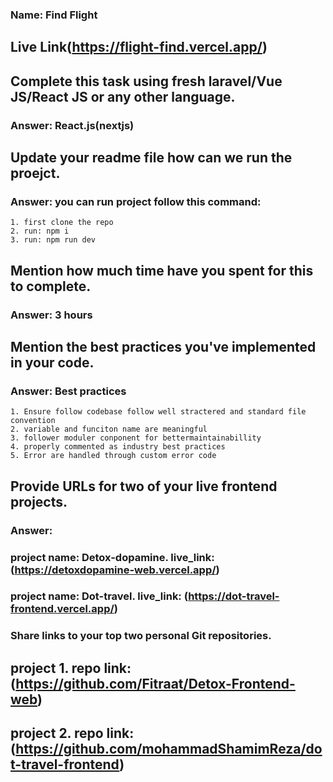 ### Name: Find Flight

## Live Link(https://flight-find.vercel.app/)

## Complete this task using fresh laravel/Vue JS/React JS or any other language.
### Answer: React.js(nextjs)
## Update your readme file how can we run the proejct.
### Answer: you can run project follow this command:
    1. first clone the repo
    2. run: npm i
    3. run: npm run dev
## Mention how much time have you spent for this to complete.
### Answer: 3 hours
## Mention the best practices you've implemented in your code.
### Answer: Best practices
    1. Ensure follow codebase follow well stractered and standard file convention
    2. variable and funciton name are meaningful
    3. follower moduler conponent for bettermaintainabillity
    4. properly commented as industry best practices
    5. Error are handled through custom error code
## Provide URLs for two of your live frontend projects.
### Answer: 
### project name: Detox-dopamine. live_link: (https://detoxdopamine-web.vercel.app/)
### project name: Dot-travel. live_link: (https://dot-travel-frontend.vercel.app/)

### Share links to your top two personal Git repositories.
## project 1. repo link: (https://github.com/Fitraat/Detox-Frontend-web)
## project 2. repo link: (https://github.com/mohammadShamimReza/dot-travel-frontend)